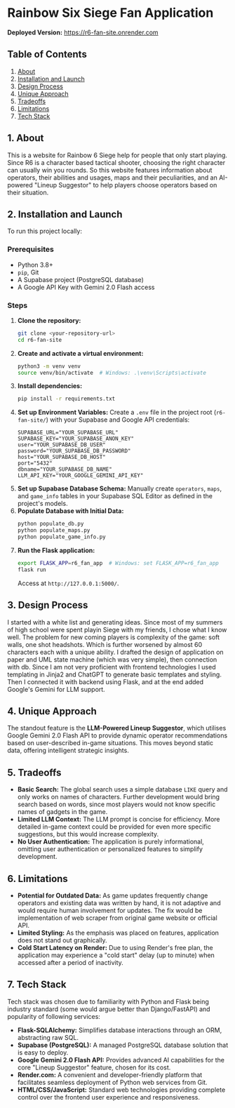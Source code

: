# Rainbow Six Siege Fan Application

**Deployed Version:** https://r6-fan-site.onrender.com

## Table of Contents
1.  [About](#about)
2.  [Installation and Launch](#installation-and-launch)
3.  [Design Process](#design-process)
4.  [Unique Approach](#unique-approach)
5.  [Tradeoffs](#tradeoffs)
6.  [Limitations](#limitations)
7.  [Tech Stack](#tech-stack)

## 1. About

This is a website for Rainbow 6 Siege help for people that only start playing. Since R6 is a character based tactical shooter, choosing the right character can usually win you rounds. So this website features information about operators, their abilities and usages, maps and their peculiarities, and an AI-powered "Lineup Suggestor" to help players choose operators based on their situation.

## 2. Installation and Launch

To run this project locally:

### Prerequisites

* Python 3.8+
* `pip`, Git
* A Supabase project (PostgreSQL database)
* A Google API Key with Gemini 2.0 Flash access

### Steps

1.  **Clone the repository:**
    ```bash
    git clone <your-repository-url>
    cd r6-fan-site
    ```
2.  **Create and activate a virtual environment:**
    ```bash
    python3 -m venv venv
    source venv/bin/activate  # Windows: .\venv\Scripts\activate
    ```
3.  **Install dependencies:**
    ```bash
    pip install -r requirements.txt
    ```
4.  **Set up Environment Variables:**
    Create a `.env` file in the project root (`r6-fan-site/`) with your Supabase and Google API credentials:
    ```
    SUPABASE_URL="YOUR_SUPABASE_URL"
    SUPABASE_KEY="YOUR_SUPABASE_ANON_KEY"
    user="YOUR_SUPABASE_DB_USER"
    password="YOUR_SUPABASE_DB_PASSWORD"
    host="YOUR_SUPABASE_DB_HOST"
    port="5432"
    dbname="YOUR_SUPABASE_DB_NAME"
    LLM_API_KEY="YOUR_GOOGLE_GEMINI_API_KEY"
    ```
5.  **Set up Supabase Database Schema:**
    Manually create `operators`, `maps`, and `game_info` tables in your Supabase SQL Editor as defined in the project's models.
6.  **Populate Database with Initial Data:**
    ```bash
    python populate_db.py
    python populate_maps.py
    python populate_game_info.py
    ```
7.  **Run the Flask application:**
    ```bash
    export FLASK_APP=r6_fan_app  # Windows: set FLASK_APP=r6_fan_app
    flask run
    ```
    Access at `http://127.0.0.1:5000/`.

## 3. Design Process

I started with a white list and generating ideas. Since most of my summers of high school were spent playin Siege with my friends, I chose what I know well. The problem for new coming players is complexity of the game: soft walls, one shot headshots. Which is further worsened by almost 60 characters each with a unique ability. I drafted the design of application on paper and UML state machine (which was very simple), then connection with db. Since I am not very proficient with frontend technologies I used templating in Jinja2 and ChatGPT to generate basic templates and styling. Then I connected it with backend using Flask, and at the end added Google's Gemini for LLM support. 

## 4. Unique Approach

The standout feature is the **LLM-Powered Lineup Suggestor**, which utilises  Google Gemini 2.0 Flash API to provide dynamic operator recommendations based on user-described in-game situations. This moves beyond static data, offering intelligent strategic insights. 

## 5. Tradeoffs

* **Basic Search:** The global search uses a simple database `LIKE` query and only works on names of characters. Further development would bring search based on words, since most players would not know specific names of gadgets in the game.
* **Limited LLM Context:** The LLM prompt is concise for efficiency. More detailed in-game context could be provided for even more specific suggestions, but this would increase complexity.
* **No User Authentication:** The application is purely informational, omitting user authentication or personalized features to simplify development.

## 6. Limitations

* **Potential for Outdated Data:** As game updates frequently change operators and existing data was written by hand, it is not adaptive and would require human involvement for updates. The fix would be implementation of web scraper from original game website or official API.
* **Limited Styling:** As the emphasis was placed on features, application does not stand out graphically.
* **Cold Start Latency on Render:** Due to using Render's free plan, the application may experience a "cold start" delay (up to minute) when accessed after a period of inactivity.


## 7. Tech Stack

Tech stack was chosen due to familiarity with Python and Flask being industry standard (some would argue better than Django/FastAPI) and popularity of following services:

* **Flask-SQLAlchemy:** Simplifies database interactions through an ORM, abstracting raw SQL.
* **Supabase (PostgreSQL):** A managed PostgreSQL database solution that is easy to deploy.
* **Google Gemini 2.0 Flash API:** Provides advanced AI capabilities for the core "Lineup Suggestor" feature, chosen for its cost.
* **Render.com:** A convenient and developer-friendly platform that facilitates seamless deployment of Python web services from Git.
* **HTML/CSS/JavaScript:** Standard web technologies providing complete control over the frontend user experience and responsiveness.
